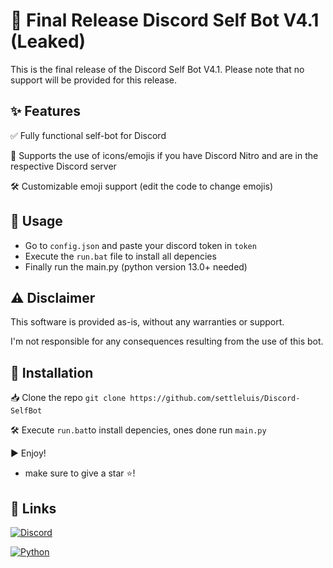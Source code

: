 # 🚀 Final Release Discord Self Bot V4.1 (Leaked)
This is the final release of the Discord Self Bot V4.1. Please note that no support will be provided for this release.
## ✨ Features
✅ Fully functional self-bot for Discord

🎨 Supports the use of icons/emojis if you have Discord Nitro and are in the respective Discord server

🛠️ Customizable emoji support (edit the code to change emojis)

## 📖 Usage

- Go to `config.json` and paste your discord token in `token`
- Execute the `run.bat` file to install all depencies
- Finally run the main.py (python version 13.0+ needed)


## ⚠️ Disclaimer

This software is provided as-is, without any warranties or support.

I'm not responsible for any consequences resulting from the use of this bot.
## 🔧 Installation

📥 Clone the repo `git clone https://github.com/settleluis/Discord-SelfBot`

🛠️ Execute `run.bat`to install depencies, ones done run `main.py`

▶️ Enjoy!

* make sure to give a star ⭐!
## 🔗 Links
[![Discord](https://img.shields.io/badge/Discord-%235865F2.svg?style=for-the-badge&logo=discord&logoColor=white)](https://discord.com/users/1010472552755384380)

[![Python](https://img.shields.io/badge/python-3670A0?style=for-the-badge&logo=python&logoColor=ffdd54)](https://www.python.org/downloads/release/python-301/)

